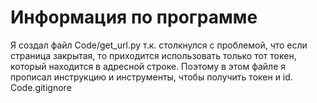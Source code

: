 # Информация по программе
Я создал файл Code/get_url.py т.к. столкнулся с проблемой, что если страница закрытая, то приходится использовать только тот токен, который находится в адресной строке. Поэтому в этом файле я прописал инструкцию и инструменты, чтобы получить токен и id.
Code.gitignore